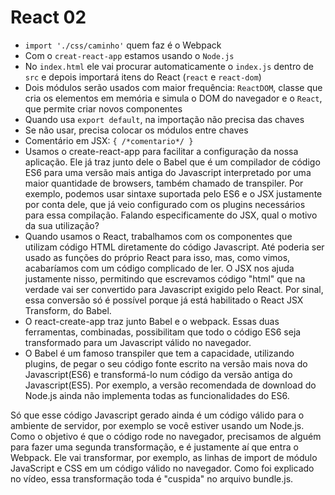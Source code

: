 # React 02

- ```import './css/caminho'``` quem faz é o Webpack
- Com o ```creat-react-app``` estamos usando o ```Node.js```
- No ```index.html``` ele vai procurar automaticamente o ```index.js``` dentro de ```src``` e depois importará itens do React (```react``` e ```react-dom```)
- Dois módulos serão usados com maior frequência: ```ReactDOM```, classe que cria os elementos em memória e simula o DOM do navegador e o ```React```, que permite criar novos componentes
- Quando usa ```export default```, na importação não precisa das chaves
 - Se não usar, precisa colocar os módulos entre chaves
- Comentário em JSX: ```{ /*comentario*/ }```
- Usamos o create-react-app para facilitar a configuração da nossa aplicação. Ele já traz junto dele o Babel que é um compilador de código ES6 para uma versão mais antiga do Javascript interpretado por uma maior quantidade de browsers, também chamado de transpiler. Por exemplo, podemos usar sintaxe suportada pelo ES6 e o JSX justamente por conta dele, que já veio configurado com os plugins necessários para essa compilação. Falando especificamente do JSX, qual o motivo da sua utilização?
- Quando usamos o React, trabalhamos com os componentes que utilizam código HTML diretamente do código Javascript. Até poderia ser usado as funções do próprio React para isso, mas, como vimos, acabaríamos com um código complicado de ler. O JSX nos ajuda justamente nisso, permitindo que escrevamos código "html" que na verdade vai ser convertido para Javascript exigido pelo React. Por sinal, essa conversão só é possível porque já está habilitado o React JSX Transform, do Babel.
- O react-create-app traz junto Babel e o webpack. Essas duas ferramentas, combinadas, possibilitam que todo o código ES6 seja transformado para um Javascript válido no navegador.
- O Babel é um famoso transpiler que tem a capacidade, utilizando plugins, de pegar o seu código fonte escrito na versão mais nova do Javascript(ES6) e transformá-lo num código da versão antiga do Javascript(ES5). Por exemplo, a versão recomendada de download do Node.js ainda não implementa todas as funcionalidades do ES6.

Só que esse código Javascript gerado ainda é um código válido para o ambiente de servidor, por exemplo se você estiver usando um Node.js. Como o objetivo é que o código rode no navegador, precisamos de alguém para fazer uma segunda transformação, e é justamente aí que entra o Webpack. Ele vai transformar, por exemplo, as linhas de import de módulo JavaScript e CSS em um código válido no navegador. Como foi explicado no vídeo, essa transformação toda é "cuspida" no arquivo bundle.js.
